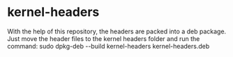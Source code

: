 # kernel-headers
With the help of this repository, the headers are packed into a deb package.
Just move the header files to the kernel headers folder and run the command:
sudo dpkg-deb --build kernel-headers kernel-headers.deb
